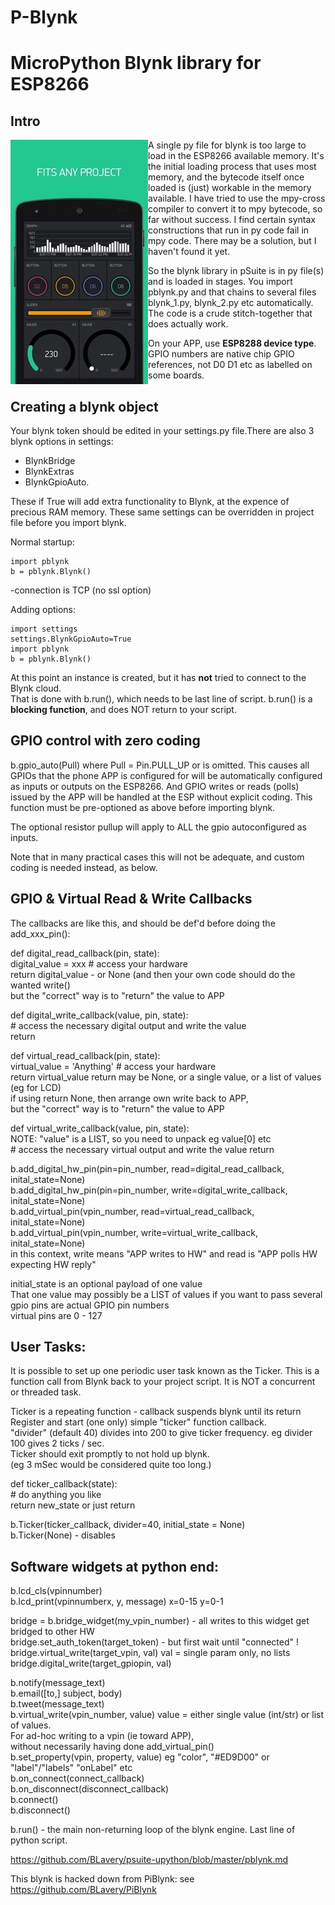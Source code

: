 
# P-Blynk   

# MicroPython Blynk library for ESP8266

## Intro

<img align="left" src="images/blynk.jpg">A single py file for blynk is too large to load in the ESP8266 available memory. It's the initial loading process that uses most memory, and the bytecode itself once loaded is (just) workable in the memory available. I have tried to use the mpy-cross compiler to convert it to mpy bytecode, so far without success. I find certain syntax constructions that run in py code fail in mpy code. There may be a solution, but I haven't found it yet.

So the blynk library in pSuite is in py file(s) and is loaded in stages. You import pblynk.py and that chains to several files blynk_1.py, blynk_2.py etc automatically. The code is a crude stitch-together that does actually work. 

On your APP, use **ESP8288 device type**. GPIO numbers are native chip GPIO references, not D0 D1 etc as labelled on some boards.

## Creating a blynk object

Your blynk token should be edited in your settings.py file.There are also 3 blynk options in settings:

-   BlynkBridge
-   BlynkExtras
-   BlynkGpioAuto. 

These if True will add extra
functionality to Blynk, at the expence of precious RAM memory. These same settings
can be overridden in project file before you import blynk.

Normal startup:

	import pblynk 
	b = pblynk.Blynk() 
     
-connection is TCP (no ssl option)

Adding options:

	import settings
	settings.BlynkGpioAuto=True
	import pblynk 
	b = pblynk.Blynk()  

At this point an instance is created, but it has **not** tried to connect to the Blynk cloud.  
That is done with b.run(), which needs to be last line of script.
b.run() is a **blocking function**, and does NOT return to your script. 

 
## GPIO control with zero coding


b.gpio_auto(Pull)   where Pull = Pin.PULL_UP or is omitted.
This causes all GPIOs that the phone APP is configured for will be 
automatically configured as inputs or outputs on the ESP8266. And GPIO
writes or reads (polls) issued by the APP will be handled at the ESP
without explicit coding. This function must be pre-optioned as above before importing blynk. 

The optional resistor pullup will apply to ALL the gpio autoconfigured as inputs.
 
Note that in many practical cases this will not be adequate, and custom coding is needed instead, as below. 


## GPIO & Virtual Read & Write Callbacks


The callbacks are like this, and should be def'd before doing the add_xxx_pin():

def digital_read_callback(pin, state):  
    digital_value = xxx       # access your hardware  
    return digital_value  -  or None (and then your own code should do the wanted write()    
           but the "correct" way is to "return" the value to APP  
    
def digital_write_callback(value, pin, state):  
    # access the necessary digital output and write the value  
    return    

   
def virtual_read_callback(pin, state):  
    virtual_value = 'Anything'       # access your hardware  
    return virtual_value         return may be None, or a single value, or a list of values (eg for LCD)  
           if using return None, then arrange own write back to APP,  
           but the "correct" way is to "return" the value to APP 
            
def virtual_write_callback(value, pin, state):  
    NOTE: "value" is a LIST, so you need to unpack eg value[0] etc  
    # access the necessary virtual output and write the value
    return
    
b.add_digital_hw_pin(pin=pin_number, read=digital_read_callback, inital_state=None)  
b.add_digital_hw_pin(pin=pin_number, write=digital_write_callback, inital_state=None)  
b.add_virtual_pin(vpin_number, read=virtual_read_callback, inital_state=None)  
b.add_virtual_pin(vpin_number, write=virtual_write_callback, inital_state=None)  
    in this context, write means "APP writes to HW" and read is "APP polls HW expecting HW reply"

initial_state is an optional payload of one value   
    That one value may possibly be a LIST of values if you want to pass several  
gpio  pins are actual GPIO pin numbers   
virtual pins are 0 - 127

## User Tasks:


It is possible to set up one periodic user task known as the Ticker. This is a function call from Blynk back to your project script. It is NOT a concurrent or threaded task.

  
Ticker is a repeating function - callback suspends blynk until its return  
    Register and start (one only) simple "ticker" function callback.  
    "divider" (default 40) divides into 200 to give ticker frequency. eg divider 100 gives 2 ticks / sec.  
    Ticker should exit promptly to not hold up blynk.  
    (eg 3 mSec would be considered quite too long.)


      
def ticker_callback(state):  
    # do anything you like  
    return new_state   or just return

b.Ticker(ticker_callback, divider=40, initial_state = None)  
b.Ticker(None) - disables
    

## Software widgets at python end:



b.lcd_cls(vpinnumber)  
b.lcd_print(vpinnumberx, y, message)   x=0-15   y=0-1
 
bridge = b.bridge_widget(my_vpin_number)   - all writes to this widget get bridged to other HW  
   bridge.set_auth_token(target_token)  - but first wait until "connected" !  
   bridge.virtual_write(target_vpin, val)   val = single param only, no lists  
   bridge.digital_write(target_gpiopin, val) 


b.notify(message_text)  
b.email([to,] subject, body)  
b.tweet(message_text)  
b.virtual_write(vpin_number, value)   value = either single value (int/str) or list of values.  
       For ad-hoc writing to a vpin (ie toward APP),  
       without necessarily having done add_virtual_pin()  
b.set_property(vpin, property, value)    eg "color", "#ED9D00"    or "label"/"labels" "onLabel" etc  
b.on_connect(connect_callback)  
b.on_disconnect(disconnect_callback)  
b.connect()  
b.disconnect()

b.run()   -  the main non-returning loop of the blynk engine.  Last line of python script.



https://github.com/BLavery/psuite-upython/blob/master/pblynk.md  

This blynk is hacked down from PiBlynk: see https://github.com/BLavery/PiBlynk

